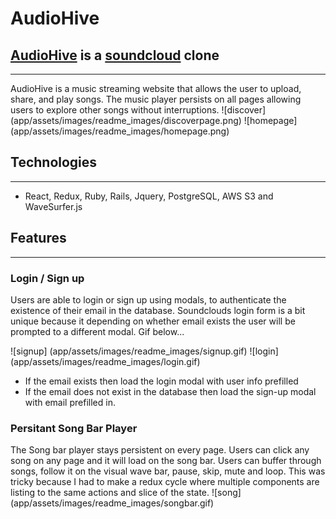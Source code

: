 # AudioHive

## [AudioHive]("https://audiohive-aa.herokuapp.com") is a [soundcloud]("https://soundcloud.com") clone
***

AudioHive is a music streaming website that allows the user to upload, share, and play songs. The music player persists on all pages allowing users to explore other songs without interruptions.
![discover] (app/assets/images/readme_images/discoverpage.png)
![homepage] (app/assets/images/readme_images/homepage.png)

## Technologies 
*** 
* React, Redux, Ruby, Rails, Jquery, PostgreSQL, AWS S3 and WaveSurfer.js



## Features
***
### Login / Sign up
Users are able to login or sign up using modals, to authenticate the existence of their email in the database. Soundclouds login form is a bit unique because it depending on whether email exists the user will be prompted to a different modal. Gif below...

![signup] (app/assets/images/readme_images/signup.gif)
![login] (app/assets/images/readme_images/login.gif)

* If the email exists then load the login modal with user info prefilled
* If the email does not exist in the database then load the sign-up modal with email prefilled in.

### Persitant Song Bar Player

The Song bar player stays persistent on every page. Users can click any song on any page and it will load on the song bar. Users can buffer through songs, follow it on the visual wave bar, pause, skip, mute and loop. This was tricky because I had to make a redux cycle where multiple components are listing to the same actions and slice of the state. 
![song] (app/assets/images/readme_images/songbar.gif)


